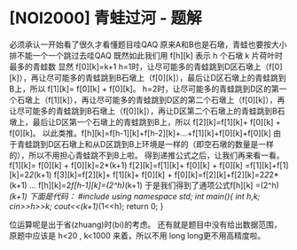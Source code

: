 # [NOI2000] 青蛙过河 - 题解

必须承认一开始看了很久才看懂题目哇QAQ
原来A和B也是石墩，青蛙也要按大小排不能一个一个跳过去哇QAQ
既然如此我们用 f[h][k] 表示 h 个石墩 k 片荷叶时最多的青蛙数
显然 f[0][k]=k+1
h=1时，让尽可能多的青蛙跳到D区石墩上（f[0][k]），再让尽可能多的青蛙跳到B石墩上（f[0][k]），最后让D区石墩上的青蛙跳到B上，所以 f[1][k]= f[0][k] + f[0][k]。
h=2时，让尽可能多的青蛙跳到D区的第一个石墩上（f[1][k]），再让尽可能多的青蛙跳到D区的第二个石墩上（f[0][k]），再让尽可能多的青蛙跳到B石墩上（f[0][k]），再让D区第二个石墩上的青蛙跳到B石墩上，最后让D区第一个石墩上的青蛙跳到B上，所以 f[2][k]=f[1][k]+ f[0][k] + f[0][k]。
以此类推。f[h][k]=f[h-1][k]+f[h-2][k]+…+f[1][k]+f[0][k]+f[0][k]
由于青蛙跳到D区石墩上和从D区跳到B上环境是一样的（即空石墩的数量是一样的），所以不用担心青蛙跳不到B上啦。
得到递推公式之后，让我们再来看一看。
f[1][k]= f[0][k] + f[0][k]=2*(k+1)
f[2][k]=f[1][k]+ f[0][k] + f[0][k] =f[1][k]+f[1][k]=2*2*(k+1)
f[3][k]=f[2][k]+ f[1][k]+ f[0][k] + f[0][k]=f[2][k]+f[2][k]=2*2*2*(k+1)
…
f[h][k]=2*f[h-1][k]=(2^h)*(k+1)
于是我们得到了通项公式f[h][k] =(2^h)*(k+1)
下面是代码：
#include <iostream>
using namespace std;
int main(){
    int h,k;
    cin>>h>>k;
    cout<<(k+1)*(1<<h);
    return 0;
}

位运算呢是出于省(zhuang)时(bi)的考虑。
还有就是题目中没有给出数据范围，原题中应该是 h<20 , k<1000 来着，所以不用 long long更不用高精度啦。
 